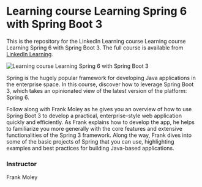 # Learning course Learning Spring 6 with Spring Boot 3
This is the repository for the LinkedIn Learning course Learning course Learning Spring 6 with Spring Boot 3. The full course is available from [LinkedIn Learning][URL-lil-course].

![Learning course Learning Spring 6 with Spring Boot 3][URL-lil-thumbnail]

Spring is the hugely popular framework for developing Java applications in the enterprise space. In this course, discover how to leverage Spring Boot 3, which takes an opinionated view of the latest version of the platform: Spring 6.

Follow along with Frank Moley as he gives you an overview of how to use Spring Boot 3 to develop a practical, enterprise-style web application quickly and efficiently. As Frank explains how to develop the app, he helps to familiarize you more generally with the core features and extensive functionalities of the Spring 3 framework. Along the way, Frank dives into some of the basic projects of Spring that you can use, highlighting examples and best practices for building Java-based applications.

### Instructor
Frank Moley

[URL-lil-course]: https://www.linkedin.com/learning/learning-spring-6-with-spring-boot-3
[URL-lil-thumbnail]: https://user-images.githubusercontent.com/28540243/200742696-e631d384-f572-4306-8283-0fc456243b82.jpeg
